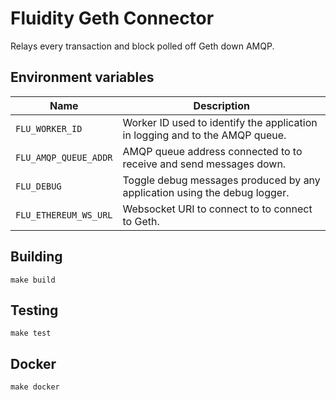 
# Fluidity Geth Connector

Relays every transaction and block polled off Geth down AMQP.

## Environment variables

|           Name           |                              Description
|--------------------------|------------------------------------------------------------------------------|
| `FLU_WORKER_ID`          | Worker ID used to identify the application in logging and to the AMQP queue. |
| `FLU_AMQP_QUEUE_ADDR`    | AMQP queue address connected to to receive and send messages down.           |
| `FLU_DEBUG`              | Toggle debug messages produced by any application using the debug logger.    |
| `FLU_ETHEREUM_WS_URL`    | Websocket URI to connect to to connect to Geth.                              |

## Building

	make build

## Testing

	make test

## Docker

	make docker
